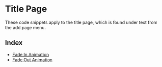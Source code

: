 # Title Page 
These code snippets apply to the title page, which is found under text from the add page menu.
## Index
- [Fade In Animation](/Title%20Page/FadeInAnimation.md)
- [Fade Out Animation](/Title%20Page/FadeOutAnimation.md)
